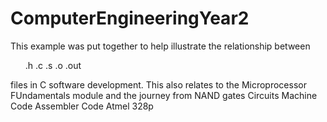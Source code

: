 # ComputerEngineeringYear2
This example was put together to help illustrate the relationship between 
<ul> 
.h
.c
.s
.o
.out 
</ul>


files in C software development.
This also relates to the Microprocessor FUndamentals module and the journey from
NAND gates
Circuits
Machine Code
Assembler Code
Atmel 328p

